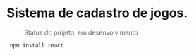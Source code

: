 <h1>Sistema de cadastro de jogos.</h1>

>Status do projeto: em desenvolvimento

```
 npm install react
```

